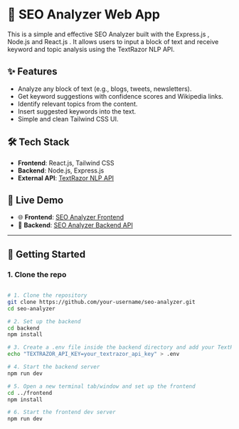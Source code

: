 # 🧠 SEO Analyzer Web App

This is a simple and effective SEO Analyzer built with the Express.js , Node.js and React.js . It allows users to input a block of text and receive keyword and topic analysis using the TextRazor NLP API.

## ✨ Features

- Analyze any block of text (e.g., blogs, tweets, newsletters).
- Get keyword suggestions with confidence scores and Wikipedia links.
- Identify relevant topics from the content.
- Insert suggested keywords into the text.
- Simple and clean Tailwind CSS UI.

## 🛠️ Tech Stack

- **Frontend**: React.js, Tailwind CSS
- **Backend**: Node.js, Express.js
- **External API**: [TextRazor NLP API](https://www.textrazor.com/)

## 🔗 Live Demo

- 🌐 **Frontend**: [SEO Analyzer Frontend](https://seo-analyzer-pearl.vercel.app/)  
- 🚀 **Backend**: [SEO Analyzer Backend API](https://seo-analyzer-backend-ocn4.onrender.com)

---  

## 🚀 Getting Started

### 1. Clone the repo

```bash

# 1. Clone the repository
git clone https://github.com/your-username/seo-analyzer.git
cd seo-analyzer

# 2. Set up the backend
cd backend
npm install

# 3. Create a .env file inside the backend directory and add your TextRazor API key
echo "TEXTRAZOR_API_KEY=your_textrazor_api_key" > .env

# 4. Start the backend server
npm run dev

# 5. Open a new terminal tab/window and set up the frontend
cd ../frontend
npm install

# 6. Start the frontend dev server
npm run dev
